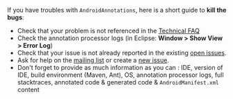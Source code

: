 If you have troubles with `AndroidAnnotations`, here is a short guide to **kill the bugs**:

  * Check that your problem is not referenced in the  [Technical FAQ](http://code.google.com/p/androidannotations/wiki/FAQ#Technical_Questions)
  * Check the annotation processor logs (in Eclipse: **Window > Show View > Error Log**)
  * Check that your issue is not already reported in the existing [open issues](http://code.google.com/p/androidannotations/issues/list).
  * Ask for help on the [mailing list](http://groups.google.com/group/androidannotations) or create a [new issue](http://code.google.com/p/androidannotations/issues/entry).
  * Don't forget to provide as much information as you can : IDE, version of IDE, build environment (Maven, Ant), OS, annotation processor logs, full stacktraces, annotated code & generated code & `AndroidManifest.xml` content